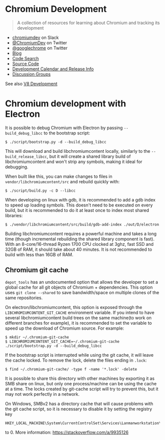 # Chromium Development

> A collection of resources for learning about Chromium and tracking its development

- [chromiumdev](https://chromiumdev-slack.herokuapp.com) on Slack
- [@ChromiumDev](https://twitter.com/ChromiumDev) on Twitter
- [@googlechrome](https://twitter.com/googlechrome) on Twitter
- [Blog](https://blog.chromium.org)
- [Code Search](https://cs.chromium.org/)
- [Source Code](https://cs.chromium.org/chromium/src/)
- [Development Calendar and Release Info](https://www.chromium.org/developers/calendar)
- [Discussion Groups](http://www.chromium.org/developers/discussion-groups)

See also [V8 Development](v8-development.md)

# Chromium development with Electron

It is possible to debug Chromium with Electron by passing
`--build_debug_libcc` to the bootstrap script:

    $ ./script/bootstrap.py -d --build_debug_libcc

This will download and build libchromiumcontent locally, similarly to the
`--build_release_libcc`, but it will create a shared library build of
libchromiumcontent and won't strip any symbols, making it ideal for debugging.

When built like this, you can make changes to files in
`vendor/libchromiumcontent/src` and rebuild quickly with:

    $ ./script/build.py -c D --libcc

When developing on linux with gdb, it is recommended to add a gdb index to speed
up loading symbols. This doesn't need to be executed on every build, but it is
recommended to do it at least once to index most shared libraries: 

    $ ./vendor/libchromiumcontent/src/build/gdb-add-index ./out/D/electron

Building libchromiumcontent requires a powerful machine and takes a long time
(though incremental rebuilding the shared library component is fast). With an
8-core/16-thread Ryzen 1700 CPU clocked at 3ghz, fast SSD and 32GB of RAM, it
should take about 40 minutes. It is not recommended to build with less than 16GB
of RAM.

## Chromium git cache

`depot_tools` has an undocumented option that allows the developer to set a
global cache for all git objects of Chromium + dependencies. This option uses
`git clone --shared` to save bandwidth/space on multiple clones of the same
repositories.

On electron/libchromiumcontent, this option is exposed through the
`LIBCHROMIUMCONTENT_GIT_CACHE` environment variable. If you intend to have
several libchromiumcontent build trees on the same machine(to work on different
branches for example), it is recommended to set the variable to speed up the
download of Chromium source. For example:

    $ mkdir ~/.chromium-git-cache
    $ LIBCHROMIUMCONTENT_GIT_CACHE=~/.chromium-git-cache ./script/bootstrap.py -d --build_debug_libcc

If the bootstrap script is interrupted while using the git cache, it will leave
the cache locked. To remove the lock, delete the files ending in `.lock`:

    $ find ~/.chromium-git-cache/ -type f -name '*.lock' -delete

It is possible to share this directory with other machines by exporting it as
SMB share on linux, but only one process/machine can be using the cache at a
time. The locks created by git-cache script will try to prevent this, but it may
not work perfectly in a network.

On Windows, SMBv2 has a directory cache that will cause problems with the git
cache script, so it is necessary to disable it by setting the registry key

    HKEY_LOCAL_MACHINE\System\CurrentControlSet\Services\Lanmanworkstation\Parameters\DirectoryCacheLifetime

to 0. More information: https://stackoverflow.com/a/9935126